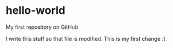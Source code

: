 # hello-world
My first repository on GitHub

I write this stuff so that file is modified. This is my first change :).
